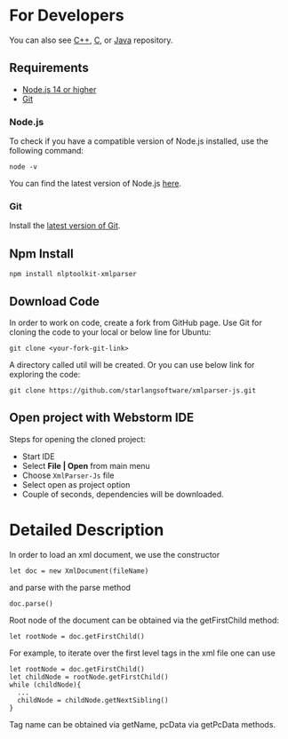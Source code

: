 For Developers
============
You can also see [C++](https://github.com/starlangsoftware/XmlParser-CPP), [C](https://github.com/starlangsoftware/XmlParser-C), or [Java](https://github.com/starlangsoftware/XmlParser) repository.

## Requirements

* [Node.js 14 or higher](#Node.js)
* [Git](#git)

### Node.js 

To check if you have a compatible version of Node.js installed, use the following command:

    node -v
    
You can find the latest version of Node.js [here](https://nodejs.org/en/download/).

### Git

Install the [latest version of Git](https://git-scm.com/book/en/v2/Getting-Started-Installing-Git).

## Npm Install

	npm install nlptoolkit-xmlparser
	
## Download Code

In order to work on code, create a fork from GitHub page. 
Use Git for cloning the code to your local or below line for Ubuntu:

	git clone <your-fork-git-link>

A directory called util will be created. Or you can use below link for exploring the code:

	git clone https://github.com/starlangsoftware/xmlparser-js.git

## Open project with Webstorm IDE

Steps for opening the cloned project:

* Start IDE
* Select **File | Open** from main menu
* Choose `XmlParser-Js` file
* Select open as project option
* Couple of seconds, dependencies will be downloaded. 

Detailed Description
============

In order to load an xml document, we use the constructor

    let doc = new XmlDocument(fileName)
    
and parse with the parse method

    doc.parse()
    
Root node of the document can be obtained via the getFirstChild method:

    let rootNode = doc.getFirstChild()
  
For example, to iterate over the first level tags in the xml file one can use

    let rootNode = doc.getFirstChild()
    let childNode = rootNode.getFirstChild()
    while (childNode){
      ...
      childNode = childNode.getNextSibling()
    }

Tag name can be obtained via getName, pcData via getPcData methods.
